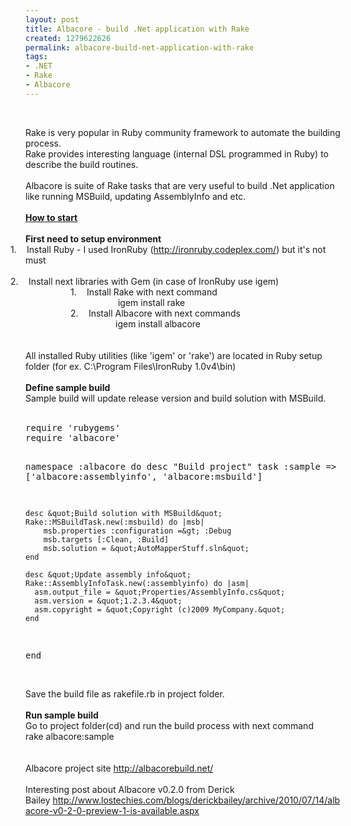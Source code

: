 ```yaml
---
layout: post
title: Albacore - build .Net application with Rake
created: 1279622626
permalink: albacore-build-net-application-with-rake
tags:
- .NET
- Rake
- Albacore
---
```

<p>&nbsp;</p>
<div>Rake is very popular in Ruby community framework to automate the building process.</div>
<div>Rake provides interesting language (internal DSL programmed in Ruby) to describe the build routines.</div>
<div>&nbsp;</div>
<div>Albacore is suite of Rake tasks that are very useful to build .Net application like running MSBuild, updating AssemblyInfo and etc.</div>
<div>&nbsp;</div>
<div><b><u>How to start </u></b></div>
<div>&nbsp;</div>
<div><b>First need to setup environment</b></div>
<div style="text-indent: -0.25in"><span>1.<span style="font: 7pt &quot;Times New Roman&quot;">&nbsp;&nbsp;&nbsp;&nbsp;&nbsp;&nbsp; </span></span>Install Ruby - I used IronRuby (<a href="http://ironruby.codeplex.com/">http://ironruby.codeplex.com/</a>) but it's not must</div>
<div style="text-indent: -0.25in">&nbsp;</div>
<div style="text-indent: -0.25in"><span>2.<span style="font: 7pt &quot;Times New Roman&quot;">&nbsp;&nbsp;&nbsp;&nbsp;&nbsp;&nbsp; </span></span>Install next libraries with Gem (in case of IronRuby use igem)</div>
<div style="text-indent: -0.25in; margin-left: 1in"><span>1.<span style="font: 7pt &quot;Times New Roman&quot;">&nbsp;&nbsp;&nbsp;&nbsp;&nbsp;&nbsp; </span></span>Install Rake with next command</div>
<div style="text-indent: 0.5in; margin-left: 1in">&nbsp;igem install rake</div>
<div style="text-indent: -0.25in; margin-left: 1in"><span>2.<span style="font: 7pt &quot;Times New Roman&quot;">&nbsp;&nbsp;&nbsp;&nbsp;&nbsp;&nbsp; </span></span>Install Albacore with next commands</div>
<div style="text-indent: 0.5in; margin-left: 1in">igem install albacore</div>
<div>&nbsp;</div>
<div>&nbsp;</div>
<div>All installed Ruby utilities (like 'igem' or 'rake') are located in Ruby setup folder (for ex. C:\Program Files\IronRuby 1.0v4\bin)</div>
<div>&nbsp;</div>
<div><b>Define sample&nbsp;build</b></div>
<div>Sample build will update release version and build solution with MSBuild.</div>
<div>&nbsp;</div>
<pre class="brush: ruby;" title="code">
require 'rubygems'
require 'albacore'
     
 namespace :albacore do
    desc &quot;Build project&quot;
    task :sample =&gt; ['albacore:assemblyinfo', 'albacore:msbuild']
		
    desc &quot;Build solution with MSBuild&quot;
    Rake::MSBuildTask.new(:msbuild) do |msb|
		msb.properties :configuration =&gt; :Debug
        msb.targets [:Clean, :Build]
        msb.solution = &quot;AutoMapperStuff.sln&quot;
    end
	
    desc &quot;Update assembly info&quot;
    Rake::AssemblyInfoTask.new(:assemblyinfo) do |asm|
      asm.output_file = &quot;Properties/AssemblyInfo.cs&quot;
      asm.version = &quot;1.2.3.4&quot;
      asm.copyright = &quot;Copyright (c)2009 MyCompany.&quot;
    end

end
</pre>
<div>&nbsp;</div>
<div>Save the build file as rakefile.rb in project folder.</div>
<div>&nbsp;</div>
<div><b>Run sample build</b></div>
<div>Go to project folder(cd) and run the build process with next command</div>
<div class="rteindent1">rake albacore:sample</div>
<div>&nbsp;</div>
<div>&nbsp;</div>
<div>Albacore project site&nbsp;<a href="http://albacorebuild.net/">http://albacorebuild.net/</a></div>
<div>&nbsp;</div>
<div>Interesting post about&nbsp;Albacore v0.2.0 from&nbsp;Derick Bailey&nbsp;<a href="http://www.lostechies.com/blogs/derickbailey/archive/2010/07/14/albacore-v0-2-0-preview-1-is-available.aspx">http://www.lostechies.com/blogs/derickbailey/archive/2010/07/14/albacore-v0-2-0-preview-1-is-available.aspx</a>&nbsp;</div>
<p class="MsoNormal"><o:p></o:p></p>
<p>&nbsp;</p>

